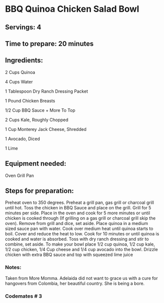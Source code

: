 # BBQ Quinoa Chicken Salad Bowl

## Servings: 4

## Time to prepare: 20 minutes

## Ingredients:
2 Cups Quinoa

4 Cups Water

1 Tablespoon Dry Ranch Dressing Packet

1 Pound Chicken Breasts

1/2 Cup BBQ Sauce + More To Top

2 Cups Kale, Roughly Chopped

1 Cup Monterey Jack Cheese, Shredded

1 Avocado, Diced

1 Lime


## Equipment needed:
Oven
Grill Pan

## Steps for preparation:
Preheat oven to 350 degrees.
Preheat a grill pan, gas grill or charcoal grill until hot. Toss the chicken in BBQ Sauce and place on the grill.  Grill for 5 minutes per side. 
Place in the oven and cook for 5 more minutes or until chicken is cooked through (If grilling on a gas grill or charcoal grill skip the oven).  Remove from grill and dice, set aside.
Place quinoa in a medium sized sauce pan with water.  Cook over medium heat until quinoa starts to boil.  Cover and reduce the heat to low.  Cook for 10 minutes or until quinoa is cooked and water is absorbed.  Toss with dry ranch dressing and stir to combine, set aside.
To make your bowl place 1/2 cup quinoa, 1/2 cup kale, 1/2 cup chicken, 1/4 Cup cheese and 1/4 cup avocado into the bowl. 
Drizzle chicken with extra BBQ sauce and top with squeezed lime juice


### Notes:
Taken from More Momma. Adelaida did not want to grace us with a cure for hangovers from Colombia, her beautiful country. She is being a bore.


### Codemates # 3 
